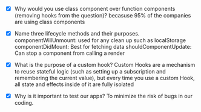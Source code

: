 - [x] Why would you use class component over function components (removing hooks from the question)?
becasuse 95% of the companies are using class components
- [x] Name three lifecycle methods and their purposes.
componentWillUnmount: used for any clean up such as localStorage componentDidMount: Best for fetching data shouldComponentUpdate: Can stop a component from calling a render
- [x] What is the purpose of a custom hook?
Custom Hooks are a mechanism to reuse stateful logic (such as setting up a subscription and remembering the current value), but every time you use a custom Hook, all state and effects inside of it are fully isolated
- [x] Why is it important to test our apps?
To minimize the risk of bugs in our coding.

